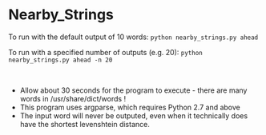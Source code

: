 # Nearby_Strings

<p>To run with the default output of 10 words: <code>python nearby_strings.py ahead</code></p>
<p>To run with a specified number of outputs (e.g. 20): <code>python nearby_strings.py ahead -n 20</code></p> 
<br>
<ul>
    <li>Allow about 30 seconds for the program to execute - there are many words in /usr/share/dict/words !</li>
    <li>This program uses argparse, which requires Python 2.7 and above</li>
    <li>The input word will never be outputed, even when it technically does have the shortest levenshtein distance.</li>
</ul>
